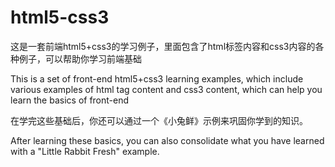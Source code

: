 # html5-css3
这是一套前端html5+css3的学习例子，里面包含了html标签内容和css3内容的各种例子，可以帮助你学习前端基础

This is a set of front-end html5+css3 learning examples, which include various examples of html tag content and css3 content, which can help you learn the basics of front-end

在学完这些基础后，你还可以通过一个《小兔鲜》示例来巩固你学到的知识。

After learning these basics, you can also consolidate what you have learned with a "Little Rabbit Fresh" example.
